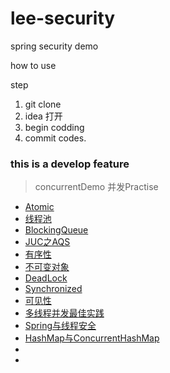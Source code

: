 # lee-security
spring security demo

how to use 

step
1. git clone 
2. idea 打开
3. begin codding
4. commit codes.
### this is a develop feature
> concurrentDemo 并发Practise
- [Atomic](http://note.youdao.com/noteshare?id=56ba68771881dc2837c47caa961f9b55)
- [线程池](http://note.youdao.com/noteshare?id=0102f84c3168a838ab27d63f1c26e904)
- [BlockingQueue](http://note.youdao.com/noteshare?id=7273669b699b37159f6ef4ecc8159ca2)
- [JUC之AQS](http://note.youdao.com/noteshare?id=ff16b0c8f59185e6af9aad3457793e76)
- [有序性](http://note.youdao.com/noteshare?id=e924bdd9fdf30e84ba7ca077c871733e)
- [不可变对象](http://note.youdao.com/noteshare?id=58c6c9d390a842b73c44236db4817b19)
- [DeadLock](http://note.youdao.com/noteshare?id=6376b422b76d909bfdc9a7660a5abbd7)
- [Synchronized](http://note.youdao.com/noteshare?id=dc332d0dddaa4b73742cff90ea3ee355)
- [可见性](http://note.youdao.com/noteshare?id=3e1b7de9b7664667dca9e10142086e3b)
- [多线程并发最佳实践](http://note.youdao.com/noteshare?id=72773f07def36af24a555e7d851197f4)
- [Spring与线程安全](http://note.youdao.com/noteshare?id=6399fb496e5714457a5f6682889e790a)
- [HashMap与ConcurrentHashMap](http://note.youdao.com/noteshare?id=add1ffe075340eb35256fcab307382ef)
- []()
- []()